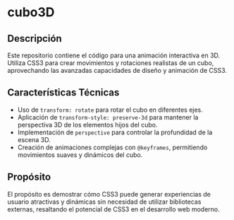 # cubo3D

## Descripción

Este repositorio contiene el código para una animación interactiva en 3D. Utiliza CSS3 para crear movimientos y rotaciones realistas de un cubo, aprovechando las avanzadas capacidades de diseño y animación de CSS3.

## Características Técnicas

- Uso de `transform: rotate` para rotar el cubo en diferentes ejes.
- Aplicación de `transform-style: preserve-3d` para mantener la perspectiva 3D de los elementos hijos del cubo.
- Implementación de `perspective` para controlar la profundidad de la escena 3D.
- Creación de animaciones complejas con `@keyframes`, permitiendo movimientos suaves y dinámicos del cubo.

## Propósito

El propósito es demostrar cómo CSS3 puede generar experiencias de usuario atractivas y dinámicas sin necesidad de utilizar bibliotecas externas, resaltando el potencial de CSS3 en el desarrollo web moderno.
